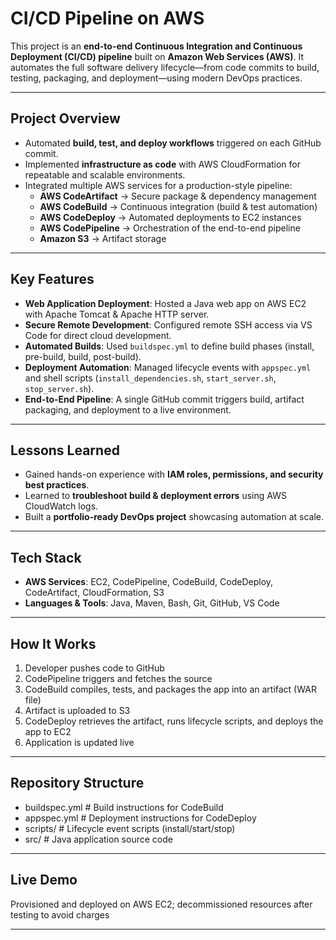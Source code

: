 # CI/CD Pipeline on AWS

This project is an **end-to-end Continuous Integration and Continuous Deployment (CI/CD) pipeline** built on **Amazon Web Services (AWS)**. It automates the full software delivery lifecycle—from code commits to build, testing, packaging, and deployment—using modern DevOps practices.

---

## Project Overview
- Automated **build, test, and deploy workflows** triggered on each GitHub commit.  
- Implemented **infrastructure as code** with AWS CloudFormation for repeatable and scalable environments.  
- Integrated multiple AWS services for a production-style pipeline:
  - **AWS CodeArtifact** → Secure package & dependency management  
  - **AWS CodeBuild** → Continuous integration (build & test automation)  
  - **AWS CodeDeploy** → Automated deployments to EC2 instances  
  - **AWS CodePipeline** → Orchestration of the end-to-end pipeline  
  - **Amazon S3** → Artifact storage  

---

## Key Features
- **Web Application Deployment**: Hosted a Java web app on AWS EC2 with Apache Tomcat & Apache HTTP server.  
- **Secure Remote Development**: Configured remote SSH access via VS Code for direct cloud development.  
- **Automated Builds**: Used `buildspec.yml` to define build phases (install, pre-build, build, post-build).  
- **Deployment Automation**: Managed lifecycle events with `appspec.yml` and shell scripts (`install_dependencies.sh`, `start_server.sh`, `stop_server.sh`).  
- **End-to-End Pipeline**: A single GitHub commit triggers build, artifact packaging, and deployment to a live environment.

---

## Lessons Learned
- Gained hands-on experience with **IAM roles, permissions, and security best practices**.  
- Learned to **troubleshoot build & deployment errors** using AWS CloudWatch logs.  
- Built a **portfolio-ready DevOps project** showcasing automation at scale.  

---

## Tech Stack
- **AWS Services**: EC2, CodePipeline, CodeBuild, CodeDeploy, CodeArtifact, CloudFormation, S3  
- **Languages & Tools**: Java, Maven, Bash, Git, GitHub, VS Code  

---

## How It Works
1. Developer pushes code to GitHub  
2. CodePipeline triggers and fetches the source  
3. CodeBuild compiles, tests, and packages the app into an artifact (WAR file)  
4. Artifact is uploaded to S3  
5. CodeDeploy retrieves the artifact, runs lifecycle scripts, and deploys the app to EC2  
6. Application is updated live 

---

## Repository Structure
- buildspec.yml # Build instructions for CodeBuild
- appspec.yml # Deployment instructions for CodeDeploy
- scripts/ # Lifecycle event scripts (install/start/stop)
- src/ # Java application source code

---

## Live Demo
Provisioned and deployed on AWS EC2; decommissioned resources after testing to avoid charges

---
